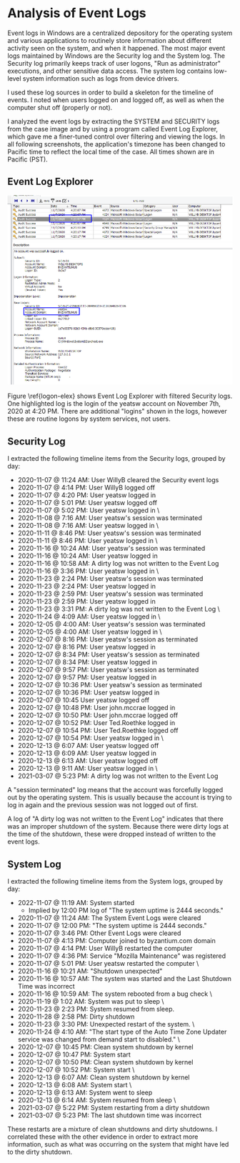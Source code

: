 # Analysis of Event Logs

Event logs in Windows are a centralized depository for the operating system and various applications to routinely store information about different activity seen on the system, and when it happened. The most major event logs maintained by Windows are the Security log and the System log. The Security log primarily keeps track of user logons, "Run as administrator" executions, and other sensitive data access. The system log contains low-level system information such as logs from device drivers. 

I used these log sources in order to build a skeleton for the timeline of events. I noted when users logged on and logged off, as well as when the computer shut off (properly or not). 

I analyzed the event logs by extracting the SYSTEM and SECURITY logs from the case image and by using a program called Event Log Explorer, which gave me a finer-tuned control over filtering and viewing the logs. In all following screenshots, the application's timezone has been changed to Pacific time to reflect the local time of the case. All times shown are in Pacific (PST).

## Event Log Explorer

![A screenshot of Event Log Explorer showing the details of a user logon.\label{logon-elex}](./images/logon-elex.png)

Figure \ref{logon-elex} shows Event Log Explorer with filtered Security logs. One highlighted log is the login of the yeatsw account on November 7th, 2020 at 4:20 PM. There are additional "logins" shown in the logs, however these are routine logons by system services, not users.

## Security Log 

I extracted the following timeline items from the Security logs, grouped by day:

- 2020-11-07 @ 11:24 AM: User WillyB cleared the Security event logs
- 2020-11-07 @ 4:14 PM: User WillyB logged off
- 2020-11-07 @ 4:20 PM: User yeatsw logged in
- 2020-11-07 @ 5:01 PM: User yeatsw logged off
- 2020-11-07 @ 5:02 PM: User yeatsw logged in
\
- 2020-11-08 @ 7:16 AM: User yeatsw's session was terminated
- 2020-11-08 @ 7:16 AM: User yeatsw logged in
\
- 2020-11-11 @ 8:46 PM: User yeatsw's session was terminated
- 2020-11-11 @ 8:46 PM: User yeatsw logged in
\
- 2020-11-16 @ 10:24 AM: User yeatsw's session was terminated
- 2020-11-16 @ 10:24 AM: User yeatsw logged in
- 2020-11-16 @ 10:58 AM: A dirty log was not written to the Event Log
- 2020-11-16 @ 3:36 PM: User yeatsw logged in
\
- 2020-11-23 @ 2:24 PM: User yeatsw's session was terminated
- 2020-11-23 @ 2:24 PM: User yeatsw logged in
- 2020-11-23 @ 2:59 PM: User yeatsw's session was terminated
- 2020-11-23 @ 2:59 PM: User yeatsw logged in
- 2020-11-23 @ 3:31 PM: A dirty log was not written to the Event Log
\
- 2020-11-24 @ 4:09 AM: User yeatsw logged in 
\
- 2020-12-05 @ 4:00 AM: User yeatsw's session was terminated
- 2020-12-05 @ 4:00 AM: User yeatsw logged in
\
- 2020-12-07 @ 8:16 PM: User yeatsw's session as terminated
- 2020-12-07 @ 8:16 PM: User yeatsw logged in 
- 2020-12-07 @ 8:34 PM: User yeatsw's session as terminated
- 2020-12-07 @ 8:34 PM: User yeatsw logged in 
- 2020-12-07 @ 9:57 PM: User yeatsw's session as terminated
- 2020-12-07 @ 9:57 PM: User yeatsw logged in
- 2020-12-07 @ 10:36 PM: User yeatsw's session as terminated
- 2020-12-07 @ 10:36 PM: User yeatsw logged in
- 2020-12-07 @ 10:45 User yeatsw logged off
- 2020-12-07 @ 10:48 PM: User john.mccrae logged in
- 2020-12-07 @ 10:50 PM: User john.mccrae logged off
- 2020-12-07 @ 10:52 PM: User Ted.Roethke logged in
- 2020-12-07 @ 10:54 PM: User Ted.Roethke logged off
- 2020-12-07 @ 10:54 PM: User yeatsw logged in
\
- 2020-12-13 @ 6:07 AM: User yeatsw logged off
- 2020-12-13 @ 6:09 AM: User yeatsw logged in
- 2020-12-13 @ 6:13 AM: User yeatsw logged off
- 2020-12-13 @ 9:11 AM: User yeatsw logged in 
\
- 2021-03-07 @ 5:23 PM: A dirty log was not written to the Event Log

A "session terminated" log means that the account was forcefully logged out by the operating system. This is usually because the account is trying to log in again and the previous session was not logged out of first.

A log of "A dirty log was not written to the Event Log" indicates that there was an improper shutdown of the system. Because there were dirty logs at the time of the shutdown, these were dropped instead of written to the event logs.

## System Log

I extracted the following timeline items from the System logs, grouped by day:

- 2022-11-07 @ 11:19 AM: System started
    - Implied by 12:00 PM log of "The system uptime is 2444 seconds."
- 2020-11-07 @ 11:24 AM: The System Event Logs were cleared
- 2020-11-07 @ 12:00 PM: "The system uptime is 2444 seconds."
- 2020-11-07 @ 3:46 PM: Other Event Logs were cleared
- 2020-11-07 @ 4:13 PM: Computer joined to byzantium.com domain
- 2020-11-07 @ 4:14 PM: User WillyB restarted the computer
- 2020-11-07 @ 4:36 PM: Service "Mozilla Maintenance" was registered
- 2020-11-07 @ 5:01 PM: User yeatsw restarted the computer
\
- 2020-11-16 @ 10:21 AM: "Shutdown unexpected"
- 2020-11-16 @ 10:57 AM: The system was started and the Last Shutdown Time was incorrect
- 2020-11-16 @ 10:59 AM: The system rebooted from a bug check
\
- 2020-11-19 @ 1:02 AM: System was put to sleep
\
- 2020-11-23 @ 2:23 PM: System resumed from sleep.
- 2020-11-28 @ 2:58 PM: Dirty shutdown
- 2020-11-23 @ 3:30 PM: Unexpected restart of the system.
\
- 2020-11-24 @ 4:10 AM: "The start type of the Auto Time Zone Updater service was changed from demand start to disabled."
\
- 2020-12-07 @ 10:45 PM: Clean system shutdown by kernel
- 2020-12-07 @ 10:47 PM: System start
- 2020-12-07 @ 10:50 PM: Clean system shutdown by kernel
- 2020-12-07 @ 10:52 PM: System start
\
- 2020-12-13 @ 6:07 AM: Clean system shutdown by kernel
- 2020-12-13 @ 6:08 AM: System start
\
- 2020-12-13 @ 6:13 AM: System went to sleep
- 2020-12-13 @ 6:14 AM: System resumed from sleep
\
- 2021-03-07 @ 5:22 PM: System restarting from a dirty shutdown
- 2021-03-07 @ 5:23 PM: The last shutdown time was incorrect

These restarts are a mixture of clean shutdowns and dirty shutdowns. I correlated these with the other evidence in order to extract more information, such as what was occurring on the system that might have led to the dirty shutdown.
